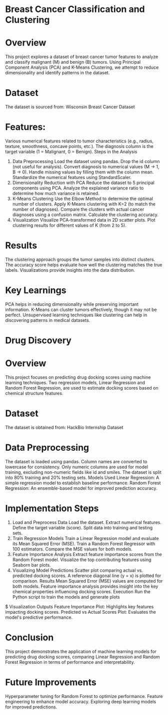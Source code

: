 # Breast Cancer Classification and Clustering
# Overview
This project explores a dataset of breast cancer tumor features to analyze and classify malignant (M) and benign (B) tumors. Using Principal Component Analysis (PCA) and K-Means Clustering, we attempt to reduce dimensionality and identify patterns in the dataset.

# Dataset
The dataset is sourced from: Wisconsin Breast Cancer Dataset

# Features:
Various numerical features related to tumor characteristics (e.g., radius, texture, smoothness, concave points, etc.).
The diagnosis column is the target variable (1 = Malignant, 0 = Benign).
Steps in the Analysis
1. Data Preprocessing
Load the dataset using pandas.
Drop the id column (not useful for analysis).
Convert diagnosis to numerical values (M → 1, B → 0).
Handle missing values by filling them with the column mean.
Standardize the numerical features using StandardScaler.
2. Dimensionality Reduction with PCA
Reduce the dataset to 5 principal components using PCA.
Analyze the explained variance ratio to determine how much variance is retained.
3. K-Means Clustering
Use the Elbow Method to determine the optimal number of clusters.
Apply K-Means clustering with K=2 (to match the number of diagnoses).
Compare the clusters with actual cancer diagnoses using a confusion matrix.
Calculate the clustering accuracy.
4. Visualization
Visualize PCA-transformed data in 2D scatter plots.
Plot clustering results for different values of K (from 2 to 5).
# Results
The clustering approach groups the tumor samples into distinct clusters.
The accuracy score helps evaluate how well the clustering matches the true labels.
Visualizations provide insights into the data distribution.
# Key Learnings
PCA helps in reducing dimensionality while preserving important information.
K-Means can cluster tumors effectively, though it may not be perfect.
Unsupervised learning techniques like clustering can help in discovering patterns in medical datasets.
# Drug Discovery
# Overview
This project focuses on predicting drug docking scores using machine learning techniques. Two regression models, Linear Regression and Random Forest Regression, are used to estimate docking scores based on chemical structure features.

# Dataset
The dataset is obtained from: HackBio Internship Dataset

# Data Preprocessing
The dataset is loaded using pandas.
Column names are converted to lowercase for consistency.
Only numeric columns are used for model training, excluding non-numeric fields like id and smiles.
The dataset is split into 80% training and 20% testing sets.
Models Used
Linear Regression: A simple regression model to establish baseline performance.
Random Forest Regression: An ensemble-based model for improved prediction accuracy.
# Implementation Steps
1. Load and Preprocess Data
Load the dataset.
Extract numerical features.
Define the target variable (score).
Split data into training and testing sets.
2. Train Regression Models
Train a Linear Regression model and evaluate its Mean Squared Error (MSE).
Train a Random Forest Regressor with 100 estimators.
Compare the MSE values for both models.
3. Feature Importance Analysis
Extract feature importance scores from the Random Forest model.
Visualize the top contributing features using Seaborn bar plots.
4. Visualizing Model Predictions
Scatter plot comparing actual vs. predicted docking scores.
A reference diagonal line (y = x) is plotted for comparison.
Results
Mean Squared Error (MSE) values are computed for both models.
Feature importance analysis provides insight into the key chemical properties influencing docking scores.
Execution
Run the Python script to train the models and generate plots

$ Visualization Outputs
Feature Importance Plot: Highlights key features impacting docking scores.
Predicted vs Actual Scores Plot: Evaluates the model's predictive performance.
# Conclusion
This project demonstrates the application of machine learning models for predicting drug docking scores, comparing Linear Regression and Random Forest Regression in terms of performance and interpretability.

# Future Improvements
Hyperparameter tuning for Random Forest to optimize performance.
Feature engineering to enhance model accuracy.
Exploring deep learning models for improved predictions.
